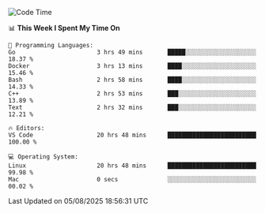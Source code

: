 
<!--START_SECTION:waka-->
![Code Time](http://img.shields.io/badge/Code%20Time-3%2C667%20hrs%2015%20mins-blue)

📊 **This Week I Spent My Time On** 

```text
💬 Programming Languages: 
Go                       3 hrs 49 mins       █████░░░░░░░░░░░░░░░░░░░░   18.37 % 
Docker                   3 hrs 13 mins       ████░░░░░░░░░░░░░░░░░░░░░   15.46 % 
Bash                     2 hrs 58 mins       ████░░░░░░░░░░░░░░░░░░░░░   14.33 % 
C++                      2 hrs 53 mins       ███░░░░░░░░░░░░░░░░░░░░░░   13.89 % 
Text                     2 hrs 32 mins       ███░░░░░░░░░░░░░░░░░░░░░░   12.21 % 

🔥 Editors: 
VS Code                  20 hrs 48 mins      █████████████████████████   100.00 % 

💻 Operating System: 
Linux                    20 hrs 48 mins      █████████████████████████   99.98 % 
Mac                      0 secs              ░░░░░░░░░░░░░░░░░░░░░░░░░   00.02 % 
```


 Last Updated on 05/08/2025 18:56:31 UTC
<!--END_SECTION:waka-->


